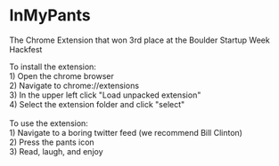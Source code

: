 # InMyPants
The Chrome Extension that won 3rd place at the Boulder Startup Week Hackfest

To install the extension:
<br>1) Open the chrome browser
<br>2) Navigate to chrome://extensions
<br>3) In the upper left click "Load unpacked extension"
<br>4) Select the extension folder and click "select"
<br>
<br>To use the extension:
<br>1) Navigate to a boring twitter feed (we recommend Bill Clinton)
<br>2) Press the pants icon
<br>3) Read, laugh, and enjoy
